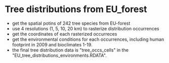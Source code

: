 # Tree distributions from EU_forest
+ get the spatial potins of 242 tree species from EU-forest
+ use 4 resolutions (1, 5, 10, 20 km) to rasterize distribution occurrences
+ get the coordinates of each rasterized occurreces
+ get the environmental conditions for each occurrences, including human footprint in 2009 and bioclimates 1-19.
+ the final tree distribution data is "tree_occs_cells" in the "EU_tree_distributions_environments.RDATA".

